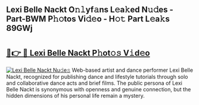 ## Lexi Belle Nackt O𝚗𝚕yf𝚊ns L𝚎a𝚔ed N𝚞𝚍es - Part-BWM P𝚑𝚘tos Vi𝚍𝚎o - H𝚘𝚝 Part L𝚎a𝚔s 89GWj

# <h2><a href="http://kf95jl.oniu.top/?m=Lexi+Belle+Nackt">🔗👉 🔴 Lexi Belle Nackt P𝚑ot𝚘𝚜 V𝚒d𝚎o</a></h2>

[![Lexi Belle Nackt Nu𝚍e𝚜](https://i.imgur.com/0qMVB7G.gif)](http://kf95jl.oniu.top/?m=Lexi+Belle+Nackt)
Web-based artist and dance performer Lexi Belle Nackt, recognized for publishing dance and lifestyle tutorials through solo and collaborative dance acts and brief films. The public persona of Lexi Belle Nackt is synonymous with openness and genuine connection, but the hidden dimensions of his personal life remain a mystery.  
